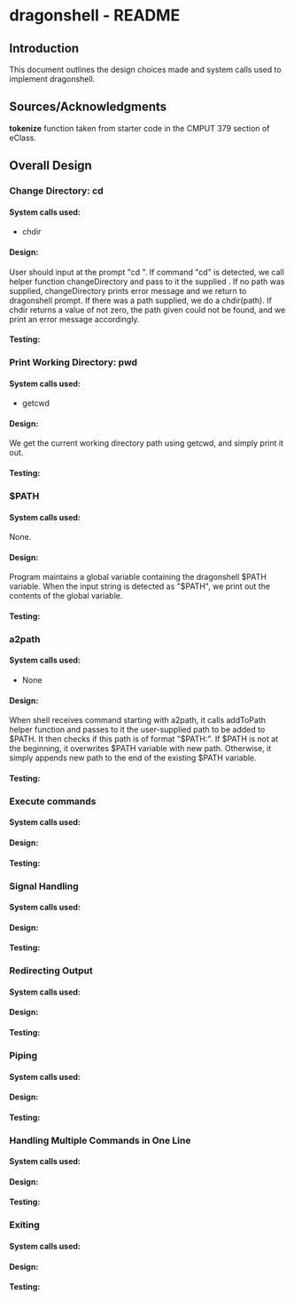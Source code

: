 # dragonshell - README
## Introduction
This document outlines the design choices made and system calls used to implement dragonshell.

## Sources/Acknowledgments
**tokenize** function taken from starter code in the CMPUT 379 section of eClass.

## Overall Design

### Change Directory: cd
#### System calls used:
* chdir

#### Design:
User should input at the prompt "cd <path>". If command "cd" is detected, we call helper function changeDirectory and pass to it the supplied <path>. If no path was supplied, changeDirectory prints error message and we return to dragonshell prompt. If there was a path supplied, we do a chdir(path). If chdir returns a value of not zero, the path given could not be found, and we print an error message accordingly.

#### Testing:

### Print Working Directory: pwd
#### System calls used:
* getcwd

#### Design:
We get the current working directory path using getcwd, and simply print it out.

#### Testing:

### $PATH
#### System calls used:
None.

#### Design:
Program maintains a global variable containing the dragonshell $PATH variable. When the input string is detected as "$PATH", we print out the contents of the global variable.

#### Testing:

### a2path
#### System calls used:
* None

#### Design:
When shell receives command starting with a2path, it calls addToPath helper function and passes to it the user-supplied path to be added to $PATH. It then checks if this path is of format "$PATH:<new path>". If $PATH is not at the beginning, it overwrites $PATH variable with new path. Otherwise, it simply appends new path to the end of the existing $PATH variable.

#### Testing:

### Execute commands
#### System calls used:
#### Design:
#### Testing:

### Signal Handling
#### System calls used:
#### Design:
#### Testing:


### Redirecting Output
#### System calls used:
#### Design:
#### Testing:

### Piping
#### System calls used:
#### Design:
#### Testing:

### Handling Multiple Commands in One Line
#### System calls used:
#### Design:
#### Testing:

### Exiting
#### System calls used:
#### Design:
#### Testing:
